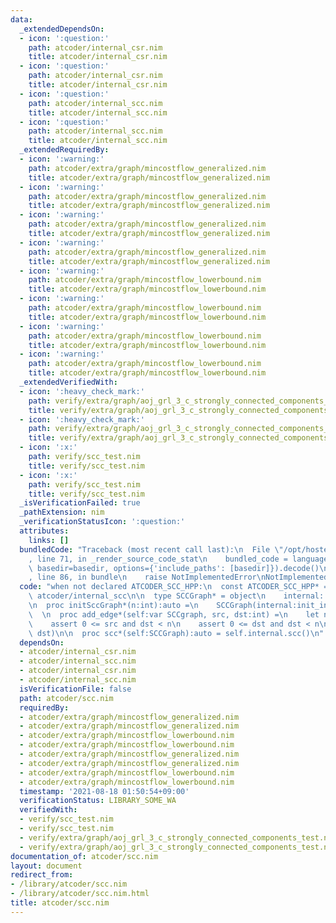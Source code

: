 ```yaml
---
data:
  _extendedDependsOn:
  - icon: ':question:'
    path: atcoder/internal_csr.nim
    title: atcoder/internal_csr.nim
  - icon: ':question:'
    path: atcoder/internal_csr.nim
    title: atcoder/internal_csr.nim
  - icon: ':question:'
    path: atcoder/internal_scc.nim
    title: atcoder/internal_scc.nim
  - icon: ':question:'
    path: atcoder/internal_scc.nim
    title: atcoder/internal_scc.nim
  _extendedRequiredBy:
  - icon: ':warning:'
    path: atcoder/extra/graph/mincostflow_generalized.nim
    title: atcoder/extra/graph/mincostflow_generalized.nim
  - icon: ':warning:'
    path: atcoder/extra/graph/mincostflow_generalized.nim
    title: atcoder/extra/graph/mincostflow_generalized.nim
  - icon: ':warning:'
    path: atcoder/extra/graph/mincostflow_generalized.nim
    title: atcoder/extra/graph/mincostflow_generalized.nim
  - icon: ':warning:'
    path: atcoder/extra/graph/mincostflow_generalized.nim
    title: atcoder/extra/graph/mincostflow_generalized.nim
  - icon: ':warning:'
    path: atcoder/extra/graph/mincostflow_lowerbound.nim
    title: atcoder/extra/graph/mincostflow_lowerbound.nim
  - icon: ':warning:'
    path: atcoder/extra/graph/mincostflow_lowerbound.nim
    title: atcoder/extra/graph/mincostflow_lowerbound.nim
  - icon: ':warning:'
    path: atcoder/extra/graph/mincostflow_lowerbound.nim
    title: atcoder/extra/graph/mincostflow_lowerbound.nim
  - icon: ':warning:'
    path: atcoder/extra/graph/mincostflow_lowerbound.nim
    title: atcoder/extra/graph/mincostflow_lowerbound.nim
  _extendedVerifiedWith:
  - icon: ':heavy_check_mark:'
    path: verify/extra/graph/aoj_grl_3_c_strongly_connected_components_test.nim
    title: verify/extra/graph/aoj_grl_3_c_strongly_connected_components_test.nim
  - icon: ':heavy_check_mark:'
    path: verify/extra/graph/aoj_grl_3_c_strongly_connected_components_test.nim
    title: verify/extra/graph/aoj_grl_3_c_strongly_connected_components_test.nim
  - icon: ':x:'
    path: verify/scc_test.nim
    title: verify/scc_test.nim
  - icon: ':x:'
    path: verify/scc_test.nim
    title: verify/scc_test.nim
  _isVerificationFailed: true
  _pathExtension: nim
  _verificationStatusIcon: ':question:'
  attributes:
    links: []
  bundledCode: "Traceback (most recent call last):\n  File \"/opt/hostedtoolcache/Python/3.10.2/x64/lib/python3.10/site-packages/onlinejudge_verify/documentation/build.py\"\
    , line 71, in _render_source_code_stat\n    bundled_code = language.bundle(stat.path,\
    \ basedir=basedir, options={'include_paths': [basedir]}).decode()\n  File \"/opt/hostedtoolcache/Python/3.10.2/x64/lib/python3.10/site-packages/onlinejudge_verify/languages/nim.py\"\
    , line 86, in bundle\n    raise NotImplementedError\nNotImplementedError\n"
  code: "when not declared ATCODER_SCC_HPP:\n  const ATCODER_SCC_HPP* = 1\n\n  import\
    \ atcoder/internal_scc\n\n  type SCCGraph* = object\n    internal: internal_scc_graph\n\
    \n  proc initSccGraph*(n:int):auto =\n    SCCGraph(internal:init_internal_scc_graph(n))\n\
    \  \n  proc add_edge*(self:var SCCgraph, src, dst:int) =\n    let n = self.internal.num_vertices()\n\
    \    assert 0 <= src and dst < n\n    assert 0 <= dst and dst < n\n    self.internal.add_edge(src,\
    \ dst)\n\n  proc scc*(self:SCCGraph):auto = self.internal.scc()\n"
  dependsOn:
  - atcoder/internal_csr.nim
  - atcoder/internal_scc.nim
  - atcoder/internal_csr.nim
  - atcoder/internal_scc.nim
  isVerificationFile: false
  path: atcoder/scc.nim
  requiredBy:
  - atcoder/extra/graph/mincostflow_generalized.nim
  - atcoder/extra/graph/mincostflow_generalized.nim
  - atcoder/extra/graph/mincostflow_lowerbound.nim
  - atcoder/extra/graph/mincostflow_lowerbound.nim
  - atcoder/extra/graph/mincostflow_generalized.nim
  - atcoder/extra/graph/mincostflow_generalized.nim
  - atcoder/extra/graph/mincostflow_lowerbound.nim
  - atcoder/extra/graph/mincostflow_lowerbound.nim
  timestamp: '2021-08-18 01:50:54+09:00'
  verificationStatus: LIBRARY_SOME_WA
  verifiedWith:
  - verify/scc_test.nim
  - verify/scc_test.nim
  - verify/extra/graph/aoj_grl_3_c_strongly_connected_components_test.nim
  - verify/extra/graph/aoj_grl_3_c_strongly_connected_components_test.nim
documentation_of: atcoder/scc.nim
layout: document
redirect_from:
- /library/atcoder/scc.nim
- /library/atcoder/scc.nim.html
title: atcoder/scc.nim
---
```

